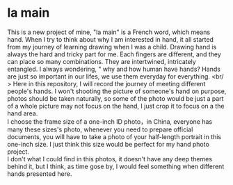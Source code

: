 # la main
This is a new project of mine, "la main" is a French word, which means hand. When I try to think about why I am interested in hand, it all started from my journey of learning drawing when I was a child. Drawing hand is always the hard and tricky part for me. Each fingers are different, and they can place so many combinations. They are intertwined, intricately entangled. I always wondering, " why and how human have hands? Hands are just so important in our lifes, we use them everyday for everything. <br/ > Here in this repository, I will record the journey of meeting different people's hands. I won't shooting the picture of someone's hand on purpose, photos should be taken naturally, so some of the photo would be just a part of a whole picture may not focus on the hand, I just crop it to focus on a the hand area.<br/> I choose the frame size of a one-inch ID photo，in China, everyone has many these sizes's photo, whenever you need to prepare official documents, you will have to take a photo of your half-length portrait in this one-inch size. I just think this size would be perfect for my hand photo project.<br/> I don't what I could find in this photos, it doesn't have any deep themes behind it, but I think, as time gose by, I would feel something when different hands presented here. 
